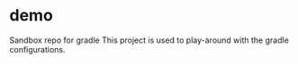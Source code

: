 # demo
Sandbox repo for gradle
This project is used to play-around with the gradle configurations.

